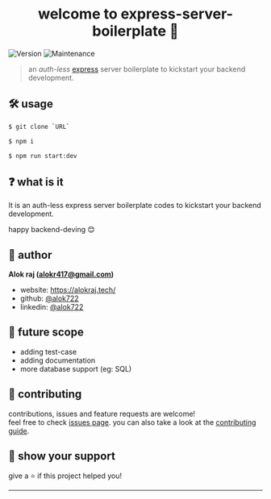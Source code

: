 <h1 align="center">welcome to express-server-boilerplate 👋</h1>
<p>
  <img alt="Version" src="https://img.shields.io/badge/version-1.0.0-blue.svg?cacheSeconds=2592000" />
  <img alt="Maintenance" src="https://img.shields.io/badge/Maintained-yes-blue.svg" />
</p>

> an *auth-less* [express](https://expressjs.com/) server boilerplate to kickstart your backend development.

## 🛠 usage

```sh
$ git clone `URL`

$ npm i

$ npm run start:dev
```

## ❓ what is it

It is an auth-less express server boilerplate codes to kickstart your backend development.

happy backend-deving 😊

## 👤 author

 **Alok raj (alokr417@gmail.com)**

* website: https://alokraj.tech/
* github: [@alok722](https://github.com/alok722)
* linkedin: [@alok722](https://linkedin.com/in/alok722)

## 🚀 future scope

* adding test-case
* adding documentation
* more database support (eg: SQL)

## 🤝 contributing

contributions, issues and feature requests are welcome!<br />feel free to check [issues page](). you can also take a look at the [contributing guide]().

## 🙌 show your support

give a ⭐️ if this project helped you!


***